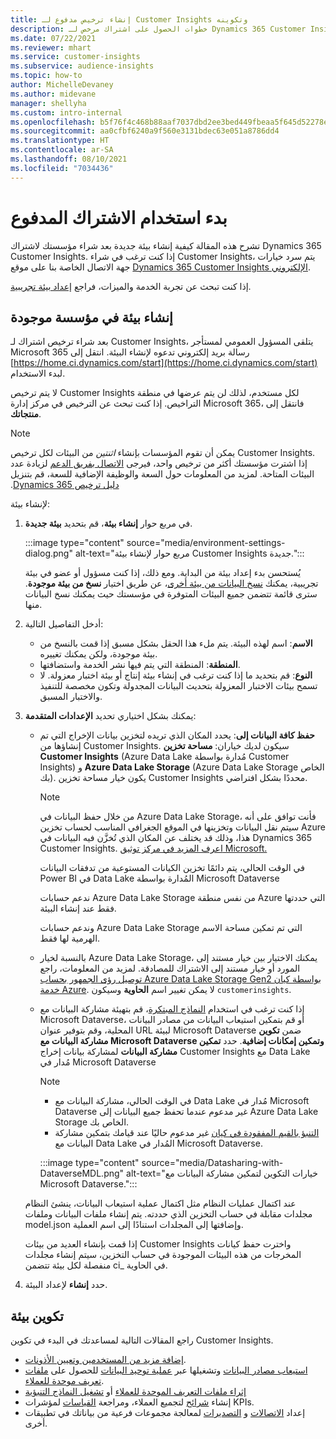 ```yaml
---
title: إنشاء ترخيص مدفوع لـ Customer Insights وتكوينه
description: خطوات الحصول على اشتراك مرخص لـ Dynamics 365 Customer Insights وتكوينه.
ms.date: 07/22/2021
ms.reviewer: mhart
ms.service: customer-insights
ms.subservice: audience-insights
ms.topic: how-to
author: MichelleDevaney
ms.author: midevane
manager: shellyha
ms.custom: intro-internal
ms.openlocfilehash: b5f76f4c468b88aaf7037dbd2ee3bed449fbeaa5f645d52278eee05b36b4e328
ms.sourcegitcommit: aa0cfbf6240a9f560e3131bdec63e051a8786dd4
ms.translationtype: HT
ms.contentlocale: ar-SA
ms.lasthandoff: 08/10/2021
ms.locfileid: "7034436"
---
```

# <a name="get-started-with-a-paid-subscription"></a>‏‫بدء استخدام الاشتراك المدفوع

تشرح هذه المقالة كيفية إنشاء بيئة جديدة بعد شراء مؤسستك لاشتراك Dynamics 365 Customer Insights. إذا كنت ترغب في شراء Customer Insights، يتم سرد خيارات جهة الاتصال الخاصة بنا على موقع [Dynamics 365 Customer Insights الإلكتروني](https://dynamics.microsoft.com/ai/customer-insights/). 

إذا كنت تبحث عن تجربة الخدمة والميزات، فراجع [إعداد بيئة تجريبية](get-started-trial.md).

## <a name="create-an-environment-in-an-existing-organization"></a>إنشاء بيئة في مؤسسة موجودة

بعد شراء ترخيص اشتراك لـ Customer Insights، يتلقى المسؤول العمومي لمستأجر Microsoft 365 رسالة بريد إلكتروني تدعوه لإنشاء البيئة. انتقل إلى [https://home.ci.dynamics.com/start](https://home.ci.dynamics.com/start) لبدء الاستخدام. 

لا يتم ترخيص Customer Insights لكل مستخدم، لذلك لن يتم عرضها في منطقة التراخيص. إذا كنت تبحث عن الترخيص في مركز إدارة Microsoft 365، فانتقل إلى **منتجاتك**. 

> [!NOTE]
> يمكن أن تقوم المؤسسات بإنشاء *اثنتين* من البيئات لكل ترخيص Customer Insights. إذا اشترت مؤسستك أكثر من ترخيص واحد، فيرجى [الاتصال بفريق الدعم](https://go.microsoft.com/fwlink/?linkid=2079641) لزيادة عدد البيئات المتاحة. لمزيد من المعلومات حول السعة و‏‫الوظيفة الإضافية للسعة، قم بتنزيل [دليل ترخيص Dynamics 365](https://go.microsoft.com/fwlink/?LinkId=866544).

لإنشاء بيئة:

1. في مربع حوار **إنشاء بيئة**، قم بتحديد **بيئة جديدة**.

   :::image type="content" source="media/environment-settings-dialog.png" alt-text="مربع حوار لإنشاء بيئة Customer Insights جديدة.":::

   يُستحسن بدء إعداد بيئة من البداية. ومع ذلك، إذا كنت مسؤول أو عضو في بيئة تجريبية، يمكنك [نسخ البيانات من بيئة أخرى](manage-environments.md#copy-the-environment-configuration)، عن طريق اختيار **نسخ من بيئة موجودة**. سترى قائمة تتضمن جميع البيئات المتوفرة في مؤسستك حيث يمكنك نسخ البيانات منها.

1. أدخل التفاصيل التالية:
   - **الاسم**: اسم لهذه البيئة. يتم ملء هذا الحقل بشكل مسبق إذا قمت بالنسخ من بيئة موجودة، ولكن يمكنك تغييره.
   - **المنطقة**: المنطقة التي يتم فيها نشر الخدمة واستضافتها.
   - **النوع**: قم بتحديد ما إذا كنت ترغب في إنشاء بيئة إنتاج أو بيئة اختبار معزولة. لا تسمح بيئات الاختبار المعزولة بتحديث البيانات المجدولة وتكون مخصصة للتنفيذ والاختبار المسبق.
   
1. يمكنك بشكل اختياري تحديد **الإعدادات المتقدمة**:

   - **حفظ كافة البيانات إلى**: يحدد المكان الذي تريده لتخزين بيانات الإخراج التي تم إنشاؤها من Customer Insights. سيكون لديك خياران: **مساحة تخزين Customer Insights** ‏(Azure Data Lake مُدارة بواسطة Customer Insights) و **Azure Data Lake Storage** (Azure Data Lake Storage الخاص بك). يكون خيار مساحة تخزين Customer Insights محددًا بشكل افتراضي.

     > [!NOTE]
     > من خلال حفظ البيانات في Azure Data Lake Storage، فأنت توافق على أنه سيتم نقل البيانات وتخزينها في الموقع الجغرافي المناسب لحساب تخزين Azure هذا، وذلك قد يختلف عن المكان الذي تُخزَّن فيه البيانات في Dynamics 365 Customer Insights. [اعرف المزيد في مركز توثيق Microsoft.](https://www.microsoft.com/trust-center)
     >
     > في الوقت الحالي، يتم دائمًا تخزين الكيانات المستوعبة من تدفقات البيانات‬ Power BI في Data Lake المُدارة بواسطة Microsoft Dataverse 
     > 
     > ندعم حسابات Azure Data Lake Storage من نفس منطقة Azure التي حددتها فقط عند إنشاء البيئة. 
     > 
     > وندعم حسابات Azure Data Lake Storage التي تم تمكين مساحة الاسم الهرمية لها فقط.


   - بالنسبة لخيار Azure Data Lake Storage، يمكنك الاختيار بين خيار مستند إلى المورد أو خيار مستند إلى الاشتراك للمصادقة. لمزيد من المعلومات، راجع [توصيل رؤى الجمهور بحساب Azure Data Lake Storage Gen2 بواسطة كيان خدمة Azure](connect-service-principal.md). لا يمكن تغيير اسم **الحاوية** وسيكون `customerinsights`.
   
   - إذا كنت ترغب في استخدام [النماذج المبتكرة](predictions-overview.md#out-of-box-models)، قم بتهيئة مشاركة البيانات مع Microsoft Dataverse، أو قم بتمكين استيعاب البيانات من مصادر البيانات المحلية، وقم بتوفير عنوان URL لبيئة Microsoft Dataverse ضمن **تكوين مشاركة البيانات مع Microsoft Dataverse وتمكين إمكانات إضافية**. حدد **تمكين مشاركة البيانات** لمشاركة بيانات إخراج Customer Insights مع Data Lake مُدار في Microsoft Dataverse

     > [!NOTE]
     > - في الوقت الحالي، مشاركة البيانات مع Data Lake مُدار في Microsoft Dataverse غير مدعوم عندما تحفظ جميع البيانات إلى Azure Data Lake Storage الخاص بك.
     > - [التنبؤ بالقيم المفقودة في كيان](predictions.md) غير مدعوم حاليًا عند قيامك بتمكين مشاركة البيانات مع Data Lake المُدار في Microsoft Dataverse.

     :::image type="content" source="media/Datasharing-with-DataverseMDL.png" alt-text="خيارات التكوين لتمكين مشاركة البيانات مع Microsoft Dataverse.":::

   عند اكتمال عمليات النظام مثل اكتمال عملية استيعاب البيانات، ينشئ النظام مجلدات مقابلة في حساب التخزين الذي حددته. يتم إنشاء ملفات البيانات وملفات model.json وإضافتها إلى المجلدات استنادًا إلى اسم العملية.

   إذا قمت بإنشاء العديد من بيئات Customer Insights واخترت حفظ كيانات المخرجات من هذه البيئات الموجودة في حساب التخزين، سيتم إنشاء مجلدات منفصلة لكل بيئة تتضمن ci_<environmentid> في الحاوية.

1. حدد **إنشاء** لإعداد البيئة. 

## <a name="configure-an-environment"></a>تكوين بيئة

راجع المقالات التالية لمساعدتك في البدء في تكوين Customer Insights. 

- [إضافة مزيد من المستخدمين وتعيين الأذونات](permissions.md).
- [استيعاب مصادر البيانات](data-sources.md) وتشغيلها عبر [عملية توحيد البيانات](data-unification.md) للحصول على [ملفات تعريف موحدة للعملاء](customer-profiles.md).
- [إثراء ملفات التعريف الموحدة للعملاء](enrichment-hub.md) أو [تشغيل النماذج التنبؤية](predictions-overview.md)
- إنشاء [شرائح](segments.md) لتجميع العملاء، ومراجعة [القياسات](measures.md) لمؤشرات KPIs.
- إعداد [الاتصالات](connections.md) و [التصديرات](export-destinations.md) لمعالجة مجموعات فرعية من بياناتك في تطبيقات أخرى.
